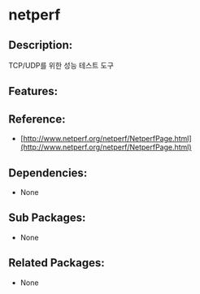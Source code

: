 # netperf

## Description:

TCP/UDP를 위한 성능 테스트 도구

## Features:

## Reference:

* [http://www.netperf.org/netperf/NetperfPage.html](http://www.netperf.org/netperf/NetperfPage.html)

## Dependencies:

* None

## Sub Packages:

* None

## Related Packages:

* None

